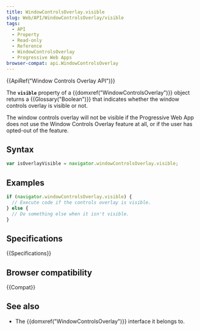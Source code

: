 ```yaml
---
title: WindowControlsOverlay.visible
slug: Web/API/WindowControlsOverlay/visible
tags:
  - API
  - Property
  - Read-only
  - Reference
  - WindowControlsOverlay
  - Progressive Web Apps
browser-compat: api.WindowControlsOverlay
---
```

{{ApiRef("Window Controls Overlay API")}}

The **`visible`** property of a {{domxref("WindowControlsOverlay")}} object returns a {{Glossary("Boolean")}} that indicates whether the window controls overlay is visible or not.

The window controls overlay will not be visible if the Progressive Web App does not use the Window Controls Overlay feature at all, or if the user has opted-out of the feature.

## Syntax

```js
var isOverlayVisible = navigator.windowControlsOverlay.visible;
```

## Examples

```js
if (navigator.windowControlsOverlay.visible) {
  // Execute code if the controls overlay is visible.
} else {
  // Do something else when it isn't visible.
}
```

## Specifications

{{Specifications}}

## Browser compatibility

{{Compat}}

## See also

- The {{domxref("WindowControlsOverlay")}} interface it belongs to.
